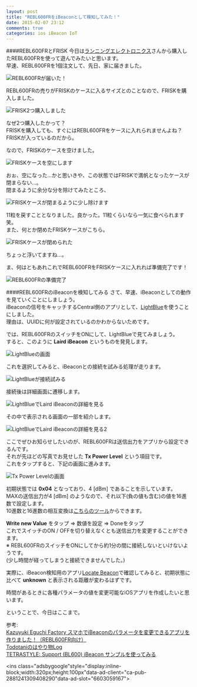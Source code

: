 ```yaml
---
layout: post
title: "REBL600FRをiBeaconとして検知してみた！"
date: 2015-02-07 23:12
comments: true
categories: ios iBeacon IoT
---
```


####REBL600FRとFRISK
今日は[ランニングエレクトロニクス](http://www.runele.com/ca1/24/)さんから購入したREBL600FRを使って遊んでみたいと思います。  
早速、REBL600FRを1個注文して、先日、家に届きました。  

![REBL600FRが届いた！](/images/REBL600FR_1.jpg)  

<!-- more -->

REBL600FRの売りがFRISKのケースに入るサイズとのことなので、FRISKを購入しました。  

![FRISK2つ購入しました](/images/FRISK_1.jpg)  

なぜ2つ購入したかって？  
FRISKを購入しても、すぐにはREBL600FRをケースに入れられませんよね？  
FRISKが入っているのだから。  

なので、FRISKのケースを空けました。  

![FRISKケースを空にします](/images/FRISK_2.jpg)  

おぉ、空になった...かと思いきや、この状態ではFRISKで満帆となったケースが閉まらない...。  
閉まるように余分な分を除けてみたところ、  

![FRISKケースが閉まるように少し除けます](/images/FRISK_3.jpg)  

11粒を戻すこととなりました。良かった。11粒くらいなら一気に食べられます笑。  
また、何とか閉めたFRISKケースがこちら。  

![FRISKケースが閉められた](/images/FRISK_4.jpg)  

ちょっと浮いてますね...。  

ま、何はともあれこれでREBL600FRをFRISKケースに入れれば準備完了です！  

![REBL600FRの準備完了](/images/REBL600FR_2.jpg)  

####REBL600FRのiBeaconを検知してみる
さて、早速、iBeaconとしての動作を見ていくことにしましょう。  
iBeaconの信号をキャッチするCentral側のアプリとして、[LightBlue](https://itunes.apple.com/jp/app/lightblue-bluetooth-low-energy/id557428110?mt=8)を使うことにしました。  
理由は、UUIDに何が設定されているのかわからないためです。  

では、REBL600FRのスイッチをONにして、LightBlueで見てみましょう。  
すると、このように **Laird iBeacon** というものを発見します。  

![LightBlueの画面](/images/lightblue_1.png)  

これを選択してみると、iBeaconとの接続を試みる処理が走ります。  

![LightBlueが接続試みる](/images/lightblue_2.png)  

接続後は詳細画面に遷移します。  

![LightBlueでLaird iBeaconの詳細を見る](/images/lightblue_3.png)  

その中で表示される画面の一部を紹介します。  

![LightBlueでLaird iBeaconの詳細を見る2](/images/lightblue_4.png)  

ここでぜひお知らせしたいのが、REBL600FRは送信出力をアプリから設定できるんです。  
それが先ほどの写真でお見せした **Tx Power Level** という項目です。  
これをタップすると、下記の画面に進みます。  

![Tx Power Levelの画面](/images/lightblue_5.png)  

初期状態では **0x04** となっており、4 [dBm] であることを示しています。  
MAXの送信出力が4 [dBm] のようなので、それ以下(負の値も含む)の値を16進数で設定します。  
10進数と16進数の相互変換は[こちらのツール](http://hogehoge.tk/tool/number.html)からできます。  

**Write new Value** をタップ ⇒ 数値を設定 ⇒ Doneをタップ  
これでスイッチのON / OFFを切り替えなくとも送信出力を変更することができます。  
※ REBL600FRのスイッチをONにしてから約1分の間に接続しないといけないようです。  
(少し時間が経ってしまうと接続できませんでした。)  

実際に、iBeacon検知用のアプリ[Locate Beacon](https://itunes.apple.com/jp/app/locate-beacon/id738709014?mt=8)で確認してみると、初期状態に比べて **unknown** と表示される距離が変わるはずです。  

時間があるときに各種パラメータの値を変更可能なiOSアプリを作成したいと思います。  

ということで、今日はここまで。  

参考:  
[Kazuyuki Eguchi Factory スマホでiBeaconのパラメータを変更できるアプリを作りました！（REBL600FR向け）](http://eguchi.jp/blog/?p=461)  
[Todotaniのはやり物Log](http://todotani.cocolog-nifty.com/blog/2014/05/rbbl600fribeaco.html)  
[TETRASTYLE: Support (BL600) iBeacon サンプルを使ってみる](http://support.tetrastyle.net/bl600-ibeacon/)  

<script async src="//pagead2.googlesyndication.com/pagead/js/adsbygoogle.js"></script>
<ins class="adsbygoogle"style="display:inline-block;width:320px;height:100px"data-ad-client="ca-pub-2881241309408290"data-ad-slot="6603059167"></ins>
<script>
(adsbygoogle = window.adsbygoogle || []).push({});
</script>

